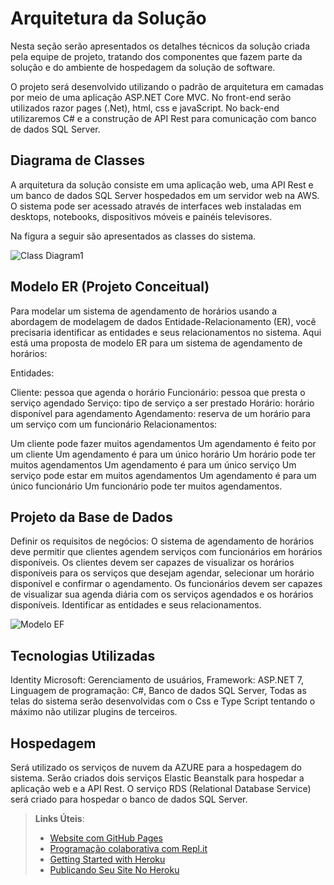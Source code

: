 # Arquitetura da Solução

Nesta seção serão apresentados os detalhes técnicos da solução criada pela equipe de projeto, tratando dos componentes que fazem parte da solução e do ambiente de hospedagem da solução de software.

O projeto será desenvolvido utilizando o padrão de arquitetura em camadas por meio de uma aplicação ASP.NET Core MVC. No front-end serão utilizados razor pages (.Net), html, css e javaScript. No back-end utilizaremos C# e a construção de API Rest para comunicação com banco de dados SQL Server.
## Diagrama de Classes

A arquitetura da solução consiste em uma aplicação web, uma API Rest e um banco de dados SQL Server hospedados em um servidor web na AWS. O sistema pode ser acessado através de interfaces web instaladas em desktops, notebooks, dispositivos móveis e painéis televisores.

Na figura a seguir são apresentados as classes do sistema.

![Class Diagram1](https://user-images.githubusercontent.com/112700596/230212711-a5d21efb-3ce6-44ce-8c5d-f0a7f45a17d9.jpg)

## Modelo ER (Projeto Conceitual)

Para modelar um sistema de agendamento de horários usando a abordagem de modelagem de dados Entidade-Relacionamento (ER), você precisaria identificar as entidades e seus relacionamentos no sistema. Aqui está uma proposta de modelo ER para um sistema de agendamento de horários:

Entidades:

Cliente: pessoa que agenda o horário
Funcionário: pessoa que presta o serviço agendado
Serviço: tipo de serviço a ser prestado
Horário: horário disponível para agendamento
Agendamento: reserva de um horário para um serviço com um funcionário
Relacionamentos:

Um cliente pode fazer muitos agendamentos
Um agendamento é feito por um cliente
Um agendamento é para um único horário
Um horário pode ter muitos agendamentos
Um agendamento é para um único serviço
Um serviço pode estar em muitos agendamentos
Um agendamento é para um único funcionário
Um funcionário pode ter muitos agendamentos.


## Projeto da Base de Dados

Definir os requisitos de negócios: O sistema de agendamento de horários deve permitir que clientes agendem serviços com funcionários em horários disponíveis. Os clientes devem ser capazes de visualizar os horários disponíveis para os serviços que desejam agendar, selecionar um horário disponível e confirmar o agendamento. Os funcionários devem ser capazes de visualizar sua agenda diária com os serviços agendados e os horários disponíveis.
Identificar as entidades e seus relacionamentos.


![Modelo EF](https://user-images.githubusercontent.com/112700596/230214753-181537e4-7726-40f9-abd7-399a796c4c53.png)

## Tecnologias Utilizadas

Identity Microsoft: Gerenciamento de usuários,
Framework: ASP.NET 7,
Linguagem de programação: C#,
Banco de dados SQL Server,
Todas as telas do sistema serão desenvolvidas com o Css e Type Script tentando o máximo não utilizar plugins de terceiros.

## Hospedagem

Será utilizado os serviços de nuvem da AZURE para a hospedagem do sistema. Serão criados dois serviços Elastic Beanstalk para hospedar a aplicação web e a API Rest. O serviço RDS (Relational Database Service) será criado para hospedar o banco de dados SQL Server.

> **Links Úteis**:
>
> - [Website com GitHub Pages](https://pages.github.com/)
> - [Programação colaborativa com Repl.it](https://repl.it/)
> - [Getting Started with Heroku](https://devcenter.heroku.com/start)
> - [Publicando Seu Site No Heroku](http://pythonclub.com.br/publicando-seu-hello-world-no-heroku.html)
